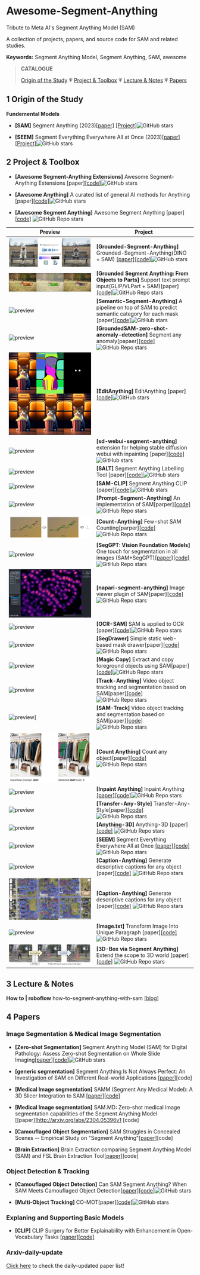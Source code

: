 # Awesome-Segment-Anything

Tribute to Meta AI's Segment Anything Model (SAM)

A collection of projects, papers, and source code for SAM and related studies.

**Keywords:** Segment Anything Model, Segment Anything, SAM, awesome

> **CATALOGUE**
>
>[Origin of the Study](#quick-start) :heartpulse: [Project & Toolbox](#tool) :heartpulse: [Lecture & Notes](#workshop) :heartpulse: [Papers](#papers-by-categories)

## 1 Origin of the Study <span id='quick-start'></span>

**Fundemental Models**

+ **[SAM]** Segment Anything (2023)[[paper]](https://arxiv.org/pdf/2304.02643.pdf) [[Project]](https://github.com/facebookresearch/segment-anything)![GitHub stars](https://img.shields.io/github/stars/facebookresearch/segment-anything.svg?logo=github&label=Stars)

+ **[SEEM]** Segment Everything Everywhere All at Once (2023)[[paper]](https://arxiv.org/pdf/2304.06718.pdf)[[Project]](https://github.com/UX-Decoder/Segment-Everything-Everywhere-All-At-Once)![GitHub stars](https://img.shields.io/github/stars/UX-Decoder/Segment-Everything-Everywhere-All-At-Once.svg?logo=github&label=Stars)

## 2 Project & Toolbox<span id='tool'>
  

+ **[Awesome Segment-Anything Extensions]** Awesome Segment-Anything Extensions [paper][[code]](https://github.com/JerryX1110/awesome-segment-anything-extensions)![GitHub stars](https://img.shields.io/github/stars/JerryX1110/awesome-segment-anything-extensions.svg?logo=github&label=Stars)

+ **[Awesome Anything]** A curated list of general AI methods for Anything [paper][[code]](https://github.com/VainF/Awesome-Anything)![GitHub stars](https://img.shields.io/github/stars/VainF/Awesome-Anything.svg?logo=github&label=Stars)

+ **[Awesome Segment Anything]** Awesome Segment Anything [paper][[code]]( https://github.com/Hedlen/awesome-segment-anything) ![GitHub Repo stars](https://img.shields.io/github/stars/Hedlen/awesome-segment-anything?logo=github&style=flat-square)

|Preview|Project|
|------|------|
|![preview](https://github.com/IDEA-Research/Grounded-Segment-Anything/raw/main/assets/acoustics/gsam_whisper_inpainting_demo.png)|**[Grounded-Segment-Anything]** Grounded-Segment-Anything(DINO + SAM) [[paper]](https://arxiv.org/abs/2303.05499)[[code]](https://github.com/IDEA-Research/Grounded-Segment-Anything)![GitHub stars](https://img.shields.io/github/stars/IDEA-Research/Grounded-Segment-Anything.svg?logo=github&label=Stars)|
|![preview](https://github.com/Cheems-Seminar/grounded-segment-any-parts/raw/main/assets/dog2zebra.jpg)|**[Grounded Segment Anything: From Objects to Parts]** Support text prompt input(GLIP/VLPart + SAM)[paper][[code]](https://github.com/Cheems-Seminar/grounded-segment-any-parts)![GitHub Repo stars](https://img.shields.io/github/stars/Cheems-Seminar/grounded-segment-any-parts?logo=github&style=flat-square)|
|![preview](https://github.com/fudan-zvg/Semantic-Segment-Anything/raw/main/figures/SSA_motivation.png)|**[Semantic-Segment-Anything]** A pipeline on top of SAM to predict semantic category for each mask [paper][[code]](https://github.com/fudan-zvg/Semantic-Segment-Anything)![GitHub stars](https://img.shields.io/github/stars/fudan-zvg/Semantic-Segment-Anything.svg?logo=github&label=Stars)|
|![preview](https://github.com/caoyunkang/GroundedSAM-zero-shot-anomaly-detection/raw/master/assets/demo_results.png)|**[GroundedSAM-zero-shot-anomaly-detection]** Segment any anomaly[papaer][[code]](https://github.com/caoyunkang/GroundedSAM-zero-shot-anomaly-detection)![GitHub Repo stars](https://img.shields.io/github/stars/caoyunkang/GroundedSAM-zero-shot-anomaly-detection?logo=github&style=flat-square)|
|![preview](https://github.com/sail-sg/EditAnything/raw/main/images/sample_cat_eye.jpg)|**[EditAnything]** EditAnything [paper][[code]](https://github.com/sail-sg/EditAnything)![GitHub stars](https://img.shields.io/github/stars/sail-sg/EditAnything.svg?logo=github&label=Stars)|
|![preview](https://user-images.githubusercontent.com/14961526/230437084-79ef6e02-a254-421e-bd4c-32e87415c623.png)|**[sd-webui-segment-anything]** extension for helping stable diffusion webui with inpainting [paper][[code]](https://github.com/continue-revolution/sd-webui-segment-anything)![GitHub stars](https://img.shields.io/github/stars/continue-revolution/sd-webui-segment-anything.svg?logo=github&label=Stars)|
|![preview](https://github.com/anuragxel/salt/raw/main/assets/how-it-works.gif)|**[SALT]** Segment Anything Labelling Tool [paper][[code]](https://github.com/anuragxel/salt)![GitHub stars](https://img.shields.io/github/stars/anuragxel/salt.svg?logo=github&label=Stars)|
|![preview](https://github.com/PengtaoJiang/SAM-CLIP/raw/main/imgs/pipeline.png)|**[SAM-CLIP]** Segment Anything CLIP [paper][[code]](https://github.com/PengtaoJiang/Segment-Anything-CLIP)![GitHub stars](https://img.shields.io/github/stars/PengtaoJiang/Segment-Anything-CLIP.svg?logo=github&label=Stars)|
|![preview](https://github.com/RockeyCoss/Prompt-Segment-Anything/raw/master/assets/example1.jpg)|**[Prompt-Segment-Anything]** An implementation of SAM[parper][[code]](https://github.com/RockeyCoss/Prompt-Segment-Anything)![GitHub Repo stars](https://img.shields.io/github/stars/RockeyCoss/Prompt-Segment-Anything?logo=github&style=flat-square)|
|![preview](https://github.com/Vision-Intelligence-and-Robots-Group/count-anything/raw/main/example.png)|**[Count-Anything]** Few-shot SAM Counting[parper][[code]](https://github.com/Vision-Intelligence-and-Robots-Group/count-anything)![GitHub Repo stars](https://img.shields.io/github/stars/Vision-Intelligence-and-Robots-Group/count-anything?logo=github&style=flat-square)|
|![preview](https://baai-seggpt.hf.space/file/rainbow2.gif)|**[SegGPT: Vision Foundation Models]** One touch for segmentation in all images (SAM+SegGPT)[[paper]](https://arxiv.org/abs/2304.03284)[[code]](https://github.com/baaivision/Painter)![GitHub Repo stars](https://img.shields.io/github/stars/baaivision/Painter?logo=github&style=flat-square)|
|![preview](https://github.com/QianXuna/Myimg/blob/main/image/ay0uq-jd22c.gif?raw=true)|**[napari-segment-anything]** Image viewer plugin of SAM[paper][[code]](https://github.com/JoOkuma/napari-segment-anything)![GitHub Repo stars](https://img.shields.io/github/stars/JoOkuma/napari-segment-anything?logo=github&style=flat-square)|
|![preview](https://github.com/yeungchenwa/OCR-SAM/raw/main/imgs/erase_vis.png) |**[OCR-SAM]** SAM is applied to OCR [paper][[code]](https://github.com/yeungchenwa/OCR-SAM#sam-for-text)![GitHub Repo stars](https://img.shields.io/github/stars/yeungchenwa/OCR-SAM?logo=github&style=flat-square)|
|![preview](https://github.com/lujiazho/SegDrawer/raw/main/example/demo.gif)|**[SegDrawer]** Simple static web-based mask drawer[paper][[code]](https://github.com/lujiazho/SegDrawer)![GitHub Repo stars](https://img.shields.io/github/stars/lujiazho/SegDrawer?logo=github&style=flat-square)|
|![preview](https://github.com/QianXuna/Myimg/blob/main/image/w3gjq-2pu51.gif?raw=true)|**[Magic Copy]** Extract and copy foreground objects using SAM[paper][[code]](https://github.com/kevmo314/magic-copy)![GitHub Repo stars](https://img.shields.io/github/stars/kevmo314/magic-copy?logo=github&style=flat-square)|
|![preview](https://github.com/QianXuna/Myimg/blob/main/image/tq67n-hjrc4.gif?raw=true)|**[Track-Anything]** Video object tracking and segmentation based on SAM[paper][[code]](https://github.com/gaomingqi/Track-Anything)![GitHub Repo stars](https://img.shields.io/github/stars/gaomingqi/Track-Anything?logo=github&style=flat-square)|
|![preview](https://github.com/z-x-yang/Segment-and-Track-Anything/raw/main/assets/demo_3x2.gif)]|**[SAM-Track]** Video object tracking and segmentation based on SAM[paper][[code]](https://github.com/z-x-yang/Segment-and-Track-Anything)![GitHub Repo stars](https://img.shields.io/github/stars/z-x-yang/Segment-and-Track-Anything?logo=github&style=flat-square)|
|![preview](https://github.com/ylqi/Count-Anything/raw/main/figures/example_1.png)|**[Count Anything]** Count any object[paper][[code]](https://github.com/ylqi/Count-Anything)![GitHub Repo stars](https://img.shields.io/github/stars/ylqi/Count-Anything?logo=github&style=flat-square)|
|![preview](https://github.com/geekyutao/Inpaint-Anything/raw/main/example/MainFramework.png)|**[Inpaint Anything]** Inpaint Anything [[paper]](https://arxiv.org/abs/2304.06790)[[code]](https://github.com/geekyutao/Inpaint-Anything)![GitHub Repo stars](https://img.shields.io/github/stars/geekyutao/Inpaint-Anything?logo=github&style=flat-square)|
|![preview](https://github.com/Huage001/Transfer-Any-Style/raw/main/picture/demo3.gif)|**[Transfer-Any-Style]** Transfer-Any-Style[paper][[code]](https://github.com/Huage001/Transfer-Any-Style)![GitHub Repo stars](https://img.shields.io/github/stars/Huage001/Transfer-Any-Style?logo=github&style=flat-square)|
|![preview](https://github.com/Anything-of-anything/Anything-3D/raw/main/novel-view/assets/1.jpeg)|**[Anything-3D]** Anything-3D [paper][[code]](https://github.com/Anything-of-anything/Anything-3D) ![GitHub Repo stars](https://img.shields.io/github/stars/Anything-of-anything/Anything-3D?logo=github&style=flat-square)|
|![preview](https://github.com/UX-Decoder/Segment-Everything-Everywhere-All-At-Once/raw/main/assets/teaser_new.png?raw=true)|**[SEEM]** Segment Everything Everywhere All at Once [[paper]](https://arxiv.org/pdf/2304.06718.pdf)[[code]](https://github.com/UX-Decoder/Segment-Everything-Everywhere-All-At-Once) ![GitHub Repo stars](https://img.shields.io/github/stars/UX-Decoder/Segment-Everything-Everywhere-All-At-Once?logo=github&style=flat-square)|
|![preview](https://github.com/ttengwang/Caption-Anything/raw/main/assets/qingming.gif)|**[Caption-Anything]** Generate descriptive captions for any object [paper][[code]](https://github.com/ttengwang/Caption-Anything) ![GitHub Repo stars](https://img.shields.io/github/stars/ttengwang/Caption-Anything?logo=github&style=flat-square)|
|![preview]( https://github.com/QianXuna/Myimg/blob/main/image/Ysq3u7E.png?raw=true)|**[Caption-Anything]** Generate descriptive captions for any object [paper][[code]](https://github.com/opengeos/segment-geospatial) ![GitHub Repo stars](https://img.shields.io/github/stars/opengeos/segment-geospatial?logo=github&style=flat-square)|
|![preview]( https://github.com/showlab/Image2Paragraph/raw/main/examples/introduction.png)|**[Image.txt]** Transform Image Into Unique Paragraph [paper][[code]](https://github.com/showlab/Image2Paragraph) ![GitHub Repo stars](https://img.shields.io/github/stars/showlab/Image2Paragraph?logo=github&style=flat-square)|
|![preview](https://github.com/dvlab-research/3D-Box-Segment-Anything/raw/main/images/sam-voxelnext.png)|**[3D-Box via Segment Anything]** Extend the scope to 3D world [paper][[code]](https://github.com/dvlab-research/3D-Box-Segment-Anything) ![GitHub Repo stars](https://img.shields.io/github/stars/dvlab-research/3D-Box-Segment-Anything?logo=github&style=flat-square)|

## 3 Lecture & Notes<span id='workshop'>

**How to | roboflow** how-to-segment-anything-with-sam [[blog]](https://github.com/roboflow/notebooks/blob/main/notebooks/how-to-segment-anything-with-sam.ipynb)


## 4 Papers <span id='papers-by-categories'></span>
  
### Image Segmentation & Medical Image Segmentation

+ **[Zero-shot Segmentation]** Segment Anything Model (SAM) for Digital Pathology: Assess Zero-shot Segmentation on Whole Slide Imaging[[paper]](https://arxiv.org/abs/2304.04155)[[code]](https://github.com/BingfengYan/VISAM)![GitHub stars](https://img.shields.io/github/stars/BingfengYan/VISAM.svg?logo=github&label=Stars)

+ **[generic segmentation]** Segment Anything Is Not Always Perfect: An Investigation of SAM on Different Real-world Applications [[paper]](http://arxiv.org/abs/2304.05750v2)[code]
+ **[Medical Image segmentation]** SAMM (Segment Any Medical Model): A 3D Slicer Integration to SAM [[paper]](http://arxiv.org/abs/2304.05622v1)[[code]](https://github.com/bingogome/samm)

+ **[Medical Image segmentation]** SAM.MD: Zero-shot medical image segmentation capabilities of the Segment Anything Model [[paper]]http://arxiv.org/abs/2304.05396v1 [code]

+ **[Camouflaged Object Segmentation]** SAM Struggles in Concealed Scenes -- Empirical Study on "Segment Anything"[[paper]](https://arxiv.org/abs/2304.06022)[code]

+ **[Brain Extraction]** Brain Extraction comparing Segment Anything Model (SAM) and FSL Brain Extraction Tool[[paper]](https://arxiv.org/abs/2304.04738)[code]

### Object Detection & Tracking

+ **[Camouflaged Object Detection]** Can SAM Segment Anything? When SAM Meets Camouflaged Object Detection[[paper]](https://arxiv.org/abs/2304.04709)[[code]](https://github.com/luckybird1994/SAMCOD)![GitHub stars](https://img.shields.io/github/stars/luckybird1994/SAMCOD.svg?logo=github&label=Stars)

+ **[Multi-Object Tracking]** CO-MOT[paper][[code]](https://github.com/BingfengYan/VISAM)![GitHub stars](https://img.shields.io/github/stars/BingfengYan/VISAM.svg?logo=github&label=Stars)

### Explaning and Supporting Basic Models

+ **[CLIP]** CLIP Surgery for Better Explainability with Enhancement in Open-Vocabulary Tasks [[paper]](http://arxiv.org/abs/2304.05653v1)[[code]](https://github.com/xmed-lab/clip_surgery)

### Arxiv-daily-update
[Click here](https://github.com/Vision-Intelligence-and-Robots-Group/Awesome-Segment-Anything-Model/blob/main/arxiv-daily-docs/README.md) to check the daily-updated paper list!

